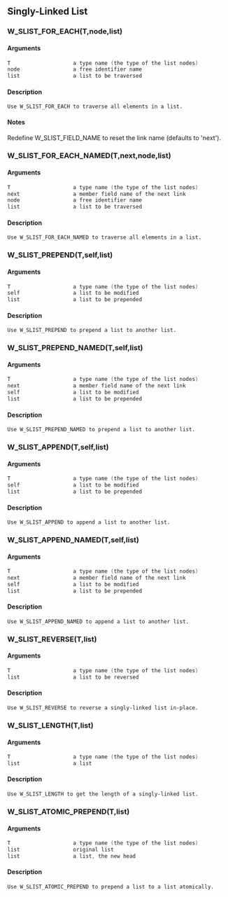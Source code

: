 ## Singly-Linked List
    
### W_SLIST_FOR_EACH(T,node,list)
#### Arguments
```C
T                    a type name (the type of the list nodes)
node                 a free identifier name
list                 a list to be traversed
```
#### Description
    Use W_SLIST_FOR_EACH to traverse all elements in a list.
#### Notes
Redefine W_SLIST_FIELD_NAME to reset the link name (defaults to 'next').
    
### W_SLIST_FOR_EACH_NAMED(T,next,node,list)
#### Arguments
```C
T                    a type name (the type of the list nodes)
next                 a member field name of the next link
node                 a free identifier name
list                 a list to be traversed
```
#### Description
    Use W_SLIST_FOR_EACH_NAMED to traverse all elements in a list.
    
### W_SLIST_PREPEND(T,self,list)
#### Arguments
```C
T                    a type name (the type of the list nodes)
self                 a list to be modified
list                 a list to be prepended
```
#### Description
    Use W_SLIST_PREPEND to prepend a list to another list.
    
### W_SLIST_PREPEND_NAMED(T,self,list)
#### Arguments
```C
T                    a type name (the type of the list nodes)
next                 a member field name of the next link
self                 a list to be modified
list                 a list to be prepended
```
#### Description
    Use W_SLIST_PREPEND_NAMED to prepend a list to another list.
    
### W_SLIST_APPEND(T,self,list)
#### Arguments
```C
T                    a type name (the type of the list nodes)
self                 a list to be modified
list                 a list to be prepended
```
#### Description
    Use W_SLIST_APPEND to append a list to another list.
    
### W_SLIST_APPEND_NAMED(T,self,list)
#### Arguments
```C
T                    a type name (the type of the list nodes)
next                 a member field name of the next link
self                 a list to be modified
list                 a list to be prepended
```
#### Description
    Use W_SLIST_APPEND_NAMED to append a list to another list.
    
### W_SLIST_REVERSE(T,list)
#### Arguments
```C
T                    a type name (the type of the list nodes)
list                 a list to be reversed
```
#### Description
    Use W_SLIST_REVERSE to reverse a singly-linked list in-place.
    
### W_SLIST_LENGTH(T,list)
#### Arguments
```C
T                    a type name (the type of the list nodes)
list                 a list
```
#### Description
    Use W_SLIST_LENGTH to get the length of a singly-linked list.
    
### W_SLIST_ATOMIC_PREPEND(T,list)
#### Arguments
```C
T                    a type name (the type of the list nodes)
list                 original list
list                 a list, the new head
```
#### Description
    Use W_SLIST_ATOMIC_PREPEND to prepend a list to a list atomically.
